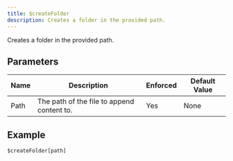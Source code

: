 ```yaml
---
title: $createFolder
description: Creates a folder in the provided path.
---
```


Creates a folder in the provided path.
## Parameters
| Name |                Description                 | Enforced | Default Value |
|------|--------------------------------------------|----------|---------------|
| Path | The path of the file to append content to. | Yes      | None          |
## Example
```
$createFolder[path]
```